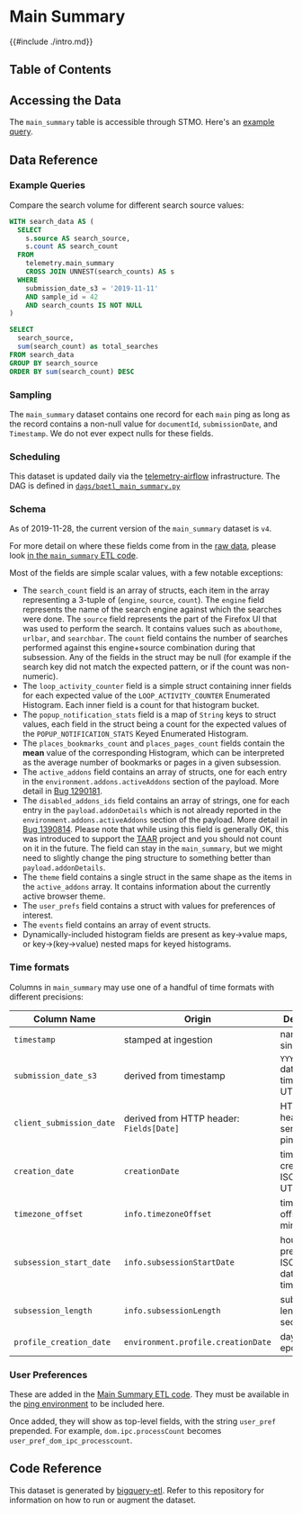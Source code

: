 # Main Summary

{{#include ./intro.md}}

## Table of Contents

<!-- toc -->

## Accessing the Data

The `main_summary` table is accessible through STMO.
Here's an [example query](https://sql.telemetry.mozilla.org/queries/4201/source).

## Data Reference

### Example Queries

Compare the search volume for different search source values:

```sql
WITH search_data AS (
  SELECT
    s.source AS search_source,
    s.count AS search_count
  FROM
    telemetry.main_summary
    CROSS JOIN UNNEST(search_counts) AS s
  WHERE
    submission_date_s3 = '2019-11-11'
    AND sample_id = 42
    AND search_counts IS NOT NULL
)

SELECT
  search_source,
  sum(search_count) as total_searches
FROM search_data
GROUP BY search_source
ORDER BY sum(search_count) DESC
```

### Sampling

The `main_summary` dataset contains one record for each `main` ping
as long as the record contains a non-null value for
`documentId`, `submissionDate`, and `Timestamp`.
We do not ever expect nulls for these fields.

### Scheduling

This dataset is updated daily via the [telemetry-airflow](https://github.com/mozilla/telemetry-airflow) infrastructure.
The DAG is defined in
[`dags/bqetl_main_summary.py`](https://github.com/mozilla/telemetry-airflow/blob/master/dags/bqetl_main_summary.py)

### Schema

As of 2019-11-28, the current version of the `main_summary` dataset is `v4`.

For more detail on where these fields come from in the
[raw data](https://firefox-source-docs.mozilla.org/toolkit/components/telemetry/telemetry/data/main-ping.html),
please look [in the `main_summary` ETL code][main_summary_code].

Most of the fields are simple scalar values, with a few notable exceptions:

- The `search_count` field is an array of structs, each item in the array representing
  a 3-tuple of (`engine`, `source`, `count`). The `engine` field represents the name of
  the search engine against which the searches were done. The `source` field represents
  the part of the Firefox UI that was used to perform the search. It contains values
  such as `abouthome`, `urlbar`, and `searchbar`. The `count` field contains the number
  of searches performed against this engine+source combination during that subsession.
  Any of the fields in the struct may be null (for example if the search key did not
  match the expected pattern, or if the count was non-numeric).
- The `loop_activity_counter` field is a simple struct containing inner fields for each
  expected value of the `LOOP_ACTIVITY_COUNTER` Enumerated Histogram. Each inner field
  is a count for that histogram bucket.
- The `popup_notification_stats` field is a map of `String` keys to struct values,
  each field in the struct being a count for the expected values of the
  `POPUP_NOTIFICATION_STATS` Keyed Enumerated Histogram.
- The `places_bookmarks_count` and `places_pages_count` fields contain the **mean**
  value of the corresponding Histogram, which can be interpreted as the average number
  of bookmarks or pages in a given subsession.
- The `active_addons` field contains an array of structs, one for each entry in
  the `environment.addons.activeAddons` section of the payload. More detail in
  [Bug 1290181](https://bugzilla.mozilla.org/show_bug.cgi?id=1290181).
- The `disabled_addons_ids` field contains an array of strings, one for each entry in
  the `payload.addonDetails` which is not already reported in the `environment.addons.activeAddons`
  section of the payload. More detail in
  [Bug 1390814](https://bugzilla.mozilla.org/show_bug.cgi?id=1390814).
  Please note that while using this field is generally OK, this was introduced to support
  the [TAAR](https://github.com/mozilla/taar/pulls) project and you should not count on it
  in the future. The field can stay in the `main_summary`, but we might need to slightly change
  the ping structure to something better than `payload.addonDetails`.
- The `theme` field contains a single struct in the same shape as the items in the
  `active_addons` array. It contains information about the currently active browser
  theme.
- The `user_prefs` field contains a struct with values for preferences of interest.
- The `events` field contains an array of event structs.
- Dynamically-included histogram fields are present as key->value maps,
  or key->(key->value) nested maps for keyed histograms.

### Time formats

Columns in `main_summary` may use one of a handful of time formats with different precisions:

| Column Name              | Origin                                   | Description                                  | Example                         | Spark                                                                   | Presto                                                                       |
| ------------------------ | ---------------------------------------- | -------------------------------------------- | ------------------------------- | ----------------------------------------------------------------------- | ---------------------------------------------------------------------------- |
| `timestamp`              | stamped at ingestion                     | nanoseconds since epoch                      | `1504689165972861952`           | `from_unixtime(timestamp/1e9)`                                          | `from_unixtime(timestamp/1e9)`                                               |
| `submission_date_s3`     | derived from timestamp                   | `YYYYMMDD` date string of timestamp in UTC   | `20170906`                      | `from_unixtime(unix_timestamp(submission_date, 'yyyyMMdd'))`            | `date_parse(submission_date, '%Y%m%d')`                                      |
| `client_submission_date` | derived from HTTP header: `Fields[Date]` | HTTP date header string sent with the ping   | `Tue, 27 Sep 2016 16:28:23 GMT` | `unix_timestamp(client_submission_date, 'EEE, dd M yyyy HH:mm:ss zzz')` | `date_parse(substr(client_submission_date, 1, 25), '%a, %d %b %Y %H:%i:%s')` |
| `creation_date`          | `creationDate`                           | time of ping creation ISO8601 at UTC+0       | `2017-09-06T08:21:36.002Z`      | `to_timestamp(creation_date, "yyyy-MM-dd'T'HH:mm:ss.SSSXXX")`           | `from_iso8601_timestamp(creation_date) AT TIME ZONE 'GMT'`                   |
| `timezone_offset`        | `info.timezoneOffset`                    | timezone offset in minutes                   | `120`                           |                                                                         |
| `subsession_start_date`  | `info.subsessionStartDate`               | hourly precision, ISO8601 date in local time | `2017-09-06T00:00:00.0+02:00`   |                                                                         | `from_iso8601_timestamp(subsession_start_date) AT TIME ZONE 'GMT'`           |
| `subsession_length`      | `info.subsessionLength`                  | subsession length in seconds                 | `599`                           |                                                                         | `date_add('second', subsession_length, subsession_start_date)`               |
| `profile_creation_date`  | `environment.profile.creationDate`       | days since epoch                             | `15,755`                        |                                                                         | `from_unixtime(profile_creation_date * 86400)`                               |

### User Preferences

These are added in the [Main Summary ETL code][user_pref_code].
They must be available in the [ping environment] to be included here.

Once added, they will show as top-level fields, with the string `user_pref` prepended.
For example, `dom.ipc.processCount` becomes `user_pref_dom_ipc_processcount`.

## Code Reference

This dataset is generated by [bigquery-etl][main_summary_code].
Refer to this repository for information on how to run or augment the dataset.

[main_summary_code]: https://github.com/mozilla/bigquery-etl/tree/25b702d0824b96ec1342d653296adfbe1302027d/sql/telemetry_derived/main_summary_v4
[user_pref_code]: https://github.com/mozilla/bigquery-etl/blob/25b702d0824b96ec1342d653296adfbe1302027d/sql/telemetry_derived/main_summary_v4/part1.sql#L476-L501
[ping environment]: http://firefox-source-docs.mozilla.org/toolkit/components/telemetry/telemetry/data/environment.html
